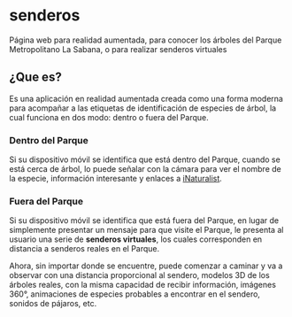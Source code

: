 # senderos
Página web para realidad aumentada, para conocer los árboles del Parque Metropolitano La Sabana, o para realizar senderos virtuales

## ¿Que es?

Es una aplicación en realidad aumentada creada como una forma moderna para acompañar a las etiquetas de identificación de especies de árbol, la cual funciona en dos modo: dentro o fuera del Parque.

### Dentro del Parque

Si su dispositivo móvil se identifica que está dentro del Parque, cuando se está cerca de árbol, lo puede señalar con la cámara para ver el nombre de la especie, información interesante y enlaces a [iNaturalist](https://www.inaturalist.org/projects/parque-metropolitano-la-sabana).

### Fuera del Parque

Si su dispositivo móvil se identifica que está fuera del Parque, en lugar de simplemente presentar un mensaje para que visite el Parque, le presenta al usuario una serie de **senderos virtuales**, los cuales corresponden en distancia a senderos reales en el Parque.

Ahora, sin importar donde se encuentre, puede comenzar a caminar y va a observar con una distancia proporcional al sendero, modelos 3D de los árboles reales, con la misma capacidad de recibir información, imágenes 360°, animaciones de especies probables a encontrar en el sendero, sonidos de pájaros, etc.

